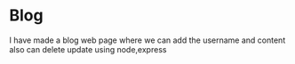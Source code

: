 # Blog
I have made a blog web page where we can  add the username and content also can delete update using node,express
